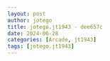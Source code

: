 ```yaml
---
layout: post
author: jotego
title: jotego.jt1943 - dee657c
date: 2024-06-28
categories: [Arcade, jt1943]
tags: [jotego.jt1943]
---
```



